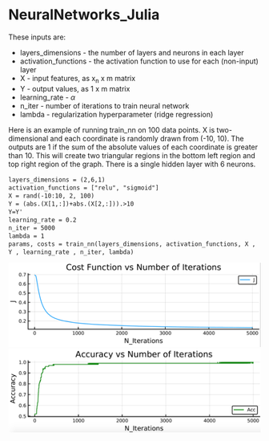 # NeuralNetworks_Julia

These inputs are:

* layers_dimensions - the number of layers and neurons in each layer
* activation_functions - the activation function to use for each (non-input) layer
* X - input features, as x<sub>n</sub> x m matrix
* Y - output values, as 1 x m matrix
* learning_rate - $\alpha$
* n_iter - number of iterations to train neural network
* lambda - regularization hyperparameter (ridge regression)

Here is an example of running train_nn on 100 data points. X is two-dimensional and each coordinate is randomly drawn from (-10, 10). The outputs are 1 if the sum of the absolute values of each coordinate is greater than 10. This will create two triangular regions in the bottom left region and top right region of the graph.  There is a single hidden layer with 6 neurons.

```
layers_dimensions = (2,6,1)
activation_functions = ["relu", "sigmoid"]
X = rand(-10:10, 2, 100)
Y = (abs.(X[1,:])+abs.(X[2,:])).>10
Y=Y'
learning_rate = 0.2
n_iter = 5000
lambda = 1
params, costs = train_nn(layers_dimensions, activation_functions, X , Y , learning_rate , n_iter, lambda)
```

![](abs_cost.png)
![](abs_accuracy.png)


